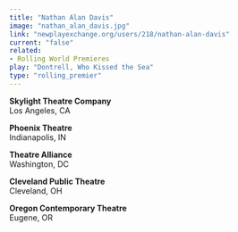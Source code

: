 ```yaml
---
title: "Nathan Alan Davis"
image: "nathan_alan_davis.jpg"
link: "newplayexchange.org/users/218/nathan-alan-davis"
current: "false"
related:
- Rolling World Premieres
play: "Dontrell, Who Kissed the Sea"
type: "rolling_premier"
---
```


**Skylight Theatre Company**\
Los Angeles, CA

**Phoenix Theatre**\
Indianapolis, IN

**Theatre Alliance**\
Washington, DC

**Cleveland Public Theatre**\
Cleveland, OH

**Oregon Contemporary Theatre**\
Eugene, OR
